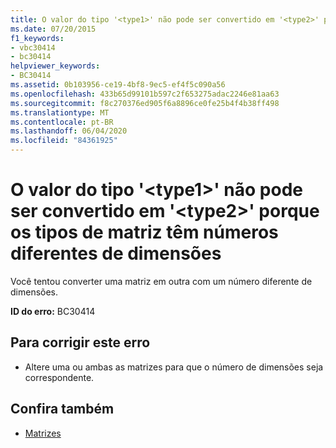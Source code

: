 ```yaml
---
title: O valor do tipo '<type1>' não pode ser convertido em '<type2>' porque os tipos de matriz têm números diferentes de dimensões
ms.date: 07/20/2015
f1_keywords:
- vbc30414
- bc30414
helpviewer_keywords:
- BC30414
ms.assetid: 0b103956-ce19-4bf8-9ec5-ef4f5c090a56
ms.openlocfilehash: 433b65d99101b597c2f653275adac2246e81aa63
ms.sourcegitcommit: f8c270376ed905f6a8896ce0fe25b4f4b38ff498
ms.translationtype: MT
ms.contentlocale: pt-BR
ms.lasthandoff: 06/04/2020
ms.locfileid: "84361925"
---
```

# <a name="value-of-type-type1-cannot-be-converted-to-type2-because-the-array-types-have-different-numbers-of-dimensions"></a>O valor do tipo '\<type1>' não pode ser convertido em '\<type2>' porque os tipos de matriz têm números diferentes de dimensões
Você tentou converter uma matriz em outra com um número diferente de dimensões.  
  
 **ID do erro:** BC30414  
  
## <a name="to-correct-this-error"></a>Para corrigir este erro  
  
- Altere uma ou ambas as matrizes para que o número de dimensões seja correspondente.  
  
## <a name="see-also"></a>Confira também

- [Matrizes](../programming-guide/language-features/arrays/index.md)
